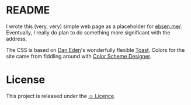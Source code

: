 # README
I wrote this (very, very) simple web page as a placeholder for [ebsen.me/][1]. Eventually, I really do plan to do something more significant with the address.

The CSS is based on [Dan Eden][2]'s wonderfully flexible [Toast][3]. Colors for the site came from fiddling around with [Color Scheme Designer][3].

# License
This project is released under the [☺ Licence][license].

[1]: http://ebsen.me/
[2]: http://daneden.me/
[3]: https://github.com/daneden/Toast
[3]: http://colorschemedesigner.com/
[license]: http://licence.visualidiot.com/
